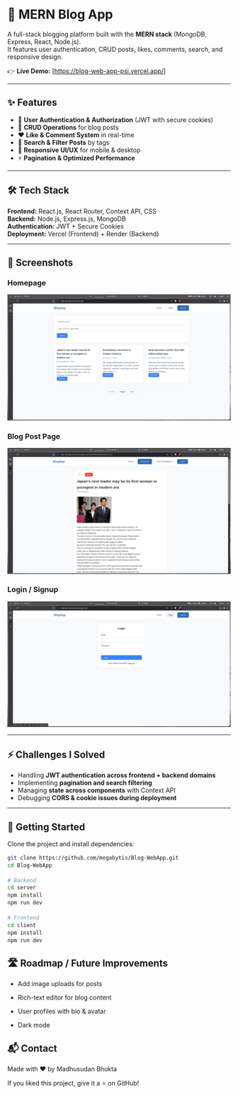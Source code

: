# 🚀 MERN Blog App

A full-stack blogging platform built with the **MERN stack** (MongoDB, Express, React, Node.js).  
It features user authentication, CRUD posts, likes, comments, search, and responsive design.

👉 **Live Demo:** [https://blog-web-app-psi.vercel.app/]  

---

## ✨ Features

- 🔐 **User Authentication & Authorization** (JWT with secure cookies)  
- 📝 **CRUD Operations** for blog posts  
- ❤️ **Like & Comment System** in real-time  
- 🔎 **Search & Filter Posts** by tags  
- 📱 **Responsive UI/UX** for mobile & desktop  
- ⚡ **Pagination & Optimized Performance**  

---

## 🛠 Tech Stack

**Frontend:** React.js, React Router, Context API, CSS  
**Backend:** Node.js, Express.js, MongoDB  
**Authentication:** JWT + Secure Cookies  
**Deployment:** Vercel (Frontend) + Render (Backend)  

---

## 📸 Screenshots

### Homepage
![Homepage Screenshot](./screenshots/homepage.png)

### Blog Post Page
![Post Screenshot](./screenshots/post.png)

### Login / Signup
![Auth Screenshot](./screenshots/login.png)

---

## ⚡ Challenges I Solved

- Handling **JWT authentication across frontend + backend domains**  
- Implementing **pagination and search filtering**  
- Managing **state across components** with Context API  
- Debugging **CORS & cookie issues during deployment**  

---

## 🚀 Getting Started

Clone the project and install dependencies:

```bash
git clone https://github.com/megabytis/Blog-WebApp.git
cd Blog-WebApp

# Backend
cd server
npm install
npm run dev

# Frontend
cd client
npm install
npm run dev
```

## 🛣 Roadmap / Future Improvements

 - Add image uploads for posts

 - Rich-text editor for blog content

 - User profiles with bio & avatar

 - Dark mode

## 📬 Contact

Made with ❤️ by Madhusudan Bhukta

If you liked this project, give it a ⭐ on GitHub!

